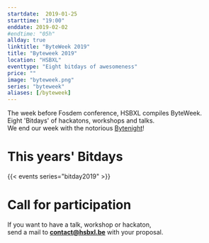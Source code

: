 ```yaml
---
startdate:  2019-01-25
starttime: "19:00"
enddate: 2019-02-02
#endtime: "05h"
allday: true
linktitle: "ByteWeek 2019"
title: "Byteweek 2019"
location: "HSBXL"
eventtype: "Eight bitdays of awesomeness"
price: ""
image: "byteweek.png"
series: "byteweek"
aliases: [/byteweek] 
---
```


The week before Fosdem conference, HSBXL compiles ByteWeek.  
Eight 'Bitdays' of hackatons, workshops and talks.  
We end our week with the notorious [Bytenight](/bytenight)!

# This years' Bitdays
{{< events series="bitday2019" >}}

# Call for participation
If you want to have a talk, workshop or hackaton,  
send a mail to **contact@hsbxl.be** with your proposal.
